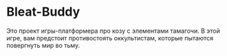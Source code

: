 # Bleat-Buddy

Это проект игры-платформера про козу с элементами тамагочи. 
В этой игре, вам предстоит противостоять оккультистам, которые пытаются повергнуть мир во тьму.
